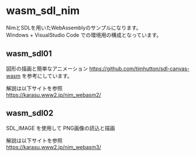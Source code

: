 # wasm_sdl_nim
NimとSDLを用いたWebAssemblyのサンプルになります。  
Windows + VisualStudio Code での環境用の構成となっています。

## wasm_sdl01
図形の描画と簡単なアニメーション https://github.com/timhutton/sdl-canvas-wasm を参考にしています。

解説は以下サイトを参照  
https://karasu.www2.jp/nim_webasm2/

## wasm_sdl02
SDL_IMAGE を使用して PNG画像の読込と描画

解説は以下サイトを参照  
https://karasu.www2.jp/nim_webasm3/
